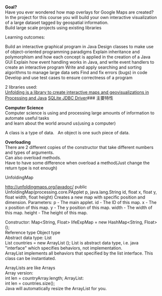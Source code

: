 **Goal?**   
Have you ever wondered how map overlays for Google Maps are created? In the project 
for this course you will build your own interactive visualization of a large dataset 
tagged by geospatial information.  
Build large scale projects using existing libraries

Learning outcomes:

Build an interactive graphical program in Java
Design classes to make use of object-oriented programming paradigms
Explain inheritance and polymorphism and how each concept is applied in the creation of a Java GUI
Explain how event handling works in Java, and write event handlers to create an interactive program
Write and apply searching and sorting algorithms to manage large data sets
Find and fix errors (bugs) in code
Develop and use test cases to ensure correctness of a program

2 libraries used:  
[Unfolding is a library to create interactive maps and geovisualizations in Processing and Java](http://unfoldingmaps.org/ "Unfolding is a library to create interactive maps and geovisualizations in Processing and Java")
[SQLite JDBC Driver](https://bitbucket.org/xerial/sqlite-jdbc/ "SQLite JDBC Driver")### 主要特性

**Computer Science**  
Computer science is using and processing large amounts of information to automate useful tasks   
and learn about the world around us(using a computer)  

A class is a type of data.  
An object is one such piece of data.  

**Overloading**  
There are 2 different copies of the constructor that take different numbers and types of arguments.  
Can also overload methods.  
Have to have some difference when overload a method(Just change the return type is not enough)

UnfoldingMap

http://unfoldingmaps.org/javadoc/
public UnfoldingMap(processing.core.PApplet p,
                    java.lang.String id,
                    float x,
                    float y,
                    float width,
                    float height)
Creates a new map with specific position and dimension.
Parameters:
p - The main applet.
id - The ID of this map.
x - The x position of this map.
y - The y position of this map.
width - The width of this map.
height - The height of this map.   

Constructor:
Map<String, Float> lifeExpMap = new HashMap<String, Float>();   
Reference type                  Object type   
Abstract data type: List  
List<Feature> countries = new ArrayList<Feature> ();
List is abstract data type, i.e. java "interface" which specifies behaviors, not implementation.   
ArrayList implements all behaviors that specified by the list interface. This class can be instantiated.  

ArrayLists are like Arrays  
Array version:  
int len = countryArray.length;
ArrayList:   
int len = countries.size();  
Java will automatically resize the ArrayList for you.  
